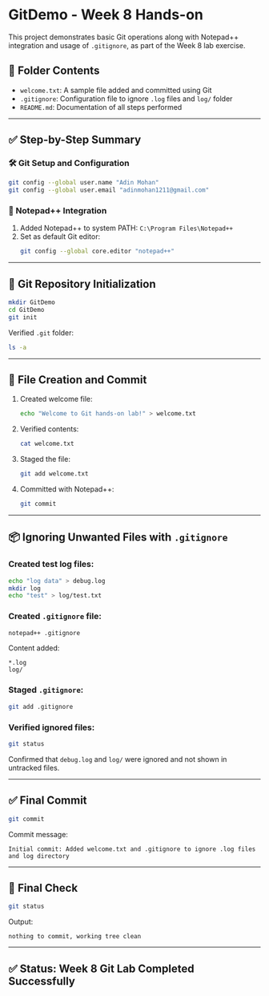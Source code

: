 # GitDemo - Week 8 Hands-on

This project demonstrates basic Git operations along with Notepad++ integration and usage of `.gitignore`, as part of the Week 8 lab exercise.

## 📁 Folder Contents

- `welcome.txt`: A sample file added and committed using Git
- `.gitignore`: Configuration file to ignore `.log` files and `log/` folder
- `README.md`: Documentation of all steps performed

---

## ✅ Step-by-Step Summary

### 🛠️ Git Setup and Configuration

```bash
git config --global user.name "Adin Mohan"
git config --global user.email "adinmohan1211@gmail.com"
```

### 📝 Notepad++ Integration

1. Added Notepad++ to system PATH: `C:\Program Files\Notepad++`
2. Set as default Git editor:
   ```bash
   git config --global core.editor "notepad++"
   ```

---

## 📂 Git Repository Initialization

```bash
mkdir GitDemo
cd GitDemo
git init
```

Verified `.git` folder:
```bash
ls -a
```

---

## 📄 File Creation and Commit

1. Created welcome file:
   ```bash
   echo "Welcome to Git hands-on lab!" > welcome.txt
   ```

2. Verified contents:
   ```bash
   cat welcome.txt
   ```

3. Staged the file:
   ```bash
   git add welcome.txt
   ```

4. Committed with Notepad++:
   ```bash
   git commit
   ```

---

## 📦 Ignoring Unwanted Files with `.gitignore`

### Created test log files:
```bash
echo "log data" > debug.log
mkdir log
echo "test" > log/test.txt
```

### Created `.gitignore` file:
```bash
notepad++ .gitignore
```

Content added:
```
*.log
log/
```

### Staged `.gitignore`:
```bash
git add .gitignore
```

### Verified ignored files:
```bash
git status
```

Confirmed that `debug.log` and `log/` were ignored and not shown in untracked files.

---

## ✅ Final Commit

```bash
git commit
```

Commit message:
```
Initial commit: Added welcome.txt and .gitignore to ignore .log files and log directory
```

---

## 📌 Final Check

```bash
git status
```

Output:
```
nothing to commit, working tree clean
```

---

## ✅ Status: Week 8 Git Lab Completed Successfully